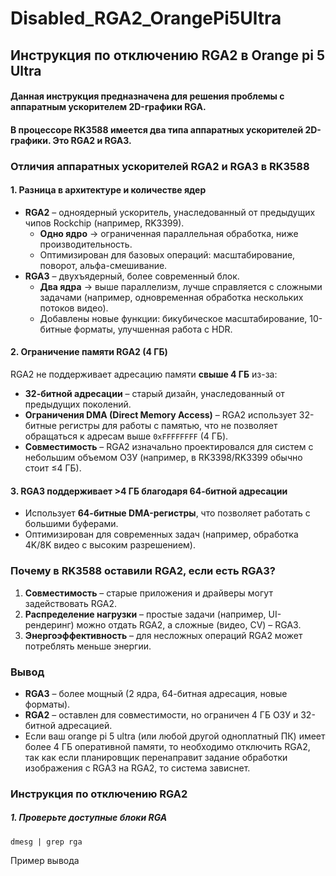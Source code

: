 # Disabled_RGA2_OrangePi5Ultra
## Инструкция по отключению RGA2 в Orange pi 5 Ultra
#### Данная инструкция предназначена для решения проблемы с аппаратным ускорителем 2D-графики RGA.
#### В процессоре RK3588 имеется два типа аппаратных ускорителей 2D-графики. Это RGA2 и RGA3.
### **Отличия аппаратных ускорителей RGA2 и RGA3 в RK3588**  

#### **1. Разница в архитектуре и количестве ядер**  
- **RGA2** – одноядерный ускоритель, унаследованный от предыдущих чипов Rockchip (например, RK3399).  
  - **Одно ядро** → ограниченная параллельная обработка, ниже производительность.  
  - Оптимизирован для базовых операций: масштабирование, поворот, альфа-смешивание.  
- **RGA3** – двухъядерный, более современный блок.  
  - **Два ядра** → выше параллелизм, лучше справляется с сложными задачами (например, одновременная обработка нескольких потоков видео).  
  - Добавлены новые функции: бикубическое масштабирование, 10-битные форматы, улучшенная работа с HDR.  

#### **2. Ограничение памяти RGA2 (4 ГБ)**  
RGA2 не поддерживает адресацию памяти **свыше 4 ГБ** из-за:  
- **32-битной адресации** – старый дизайн, унаследованный от предыдущих поколений.  
- **Ограничения DMA (Direct Memory Access)** – RGA2 использует 32-битные регистры для работы с памятью, что не позволяет обращаться к адресам выше `0xFFFFFFFF` (4 ГБ).  
- **Совместимость** – RGA2 изначально проектировался для систем с небольшим объемом ОЗУ (например, в RK3398/RK3399 обычно стоит ≤4 ГБ).  

#### **3. RGA3 поддерживает >4 ГБ благодаря 64-битной адресации**  
- Использует **64-битные DMA-регистры**, что позволяет работать с большими буферами.  
- Оптимизирован для современных задач (например, обработка 4K/8K видео с высоким разрешением).  

### **Почему в RK3588 оставили RGA2, если есть RGA3?**  
1. **Совместимость** – старые приложения и драйверы могут задействовать RGA2.  
2. **Распределение нагрузки** – простые задачи (например, UI-рендеринг) можно отдать RGA2, а сложные (видео, CV) – RGA3.  
3. **Энергоэффективность** – для несложных операций RGA2 может потреблять меньше энергии.  

### **Вывод**  
- **RGA3** – более мощный (2 ядра, 64-битная адресация, новые форматы).  
- **RGA2** – оставлен для совместимости, но ограничен 4 ГБ ОЗУ и 32-битной адресацией.  
- Если ваш orange pi 5 ultra (или любой другой одноплатный ПК) имеет более 4 ГБ оперативной памяти, то необходимо отключить RGA2, так как если планировщик перенаправит задание обработки изображения с RGA3 на RGA2, то система зависнет.

### **Инструкция по отключению RGA2**
##### 1. Проверьте доступные блоки RGA
```
dmesg | grep rga
```
Пример вывода
